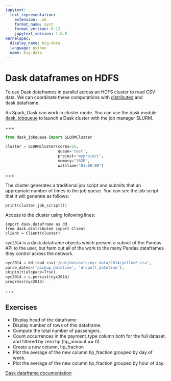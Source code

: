 ```yaml
---
jupytext:
  text_representation:
    extension: .md
    format_name: myst
    format_version: 0.12
    jupytext_version: 1.6.0
kernelspec:
  display_name: big-data
  language: python
  name: big-data
---
```


# Dask dataframes on HDFS

To use Dask dataframes in parallel across an HDFS cluster to read CSV data. We can coordinate these computations with [distributed](http://distributed.dask.org/en/latest/) and dask.dataframe.

As Spark, Dask can work in cluster mode. You can use the dask module [dask_jobqueue](https://jobqueue.dask.org/en/latest/) to launch a Dask cluster with the job manager SLURM.

+++

```py
from dask_jobqueue import SLURMCluster

cluster = SLURMCluster(cores=16,
                       queue='test',
                       project='myproject',
                       memory="16GB",
                       walltime="01:00:00")
```

+++

The cluster generates a traditional job script and submits that an appropriate number of times to the job queue. You can see the job script that it will generate as follows:

```{code-cell} ipython3
print(cluster.job_script())
```

Access to the cluster using following lines:

```
import dask.dataframe as dd
from dask.distributed import Client
client = Client(cluster)
```

`nyc2014` is a dask.dataframe objects which present a subset of the Pandas API to the user, but farm out all of the work to the many Pandas dataframes they control across the network.

```python
nyc2014 = dd.read_csv('/opt/datasets/nyc-data/2014/yellow*.csv',
parse_dates=['pickup_datetime', 'dropoff_datetime'],
skipinitialspace=True)
nyc2014 = c.persist(nyc2014)
progress(nyc2014)
```

+++

## Exercises 

- Display head of the dataframe
- Display number of rows of this dataframe.
- Compute the total number of passengers.
- Count occurrences in the payment_type column both for the full dataset, and filtered by zero tip (tip_amount == 0).
- Create a new column, tip_fraction
- Plot the average of the new column tip_fraction grouped by day of week.
- Plot the average of the new column tip_fraction grouped by hour of day.

[Dask dataframe documentation](http://docs.dask.org/en/latest/dataframe.html)
